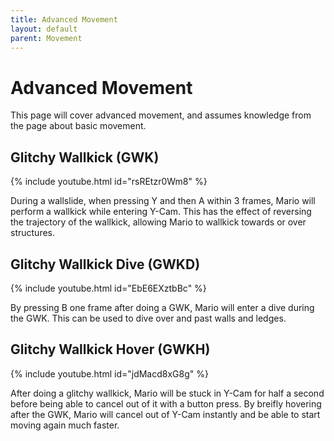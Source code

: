 ```yaml
---
title: Advanced Movement
layout: default
parent: Movement
---
```


# Advanced Movement
This page will cover advanced movement, and assumes knowledge from the page about basic movement.

## Glitchy Wallkick (GWK)

{% include youtube.html id="rsREtzr0Wm8" %}

During a wallslide, when pressing Y and then A within 3 frames, Mario will perform a wallkick while entering Y-Cam. This has the effect of reversing the trajectory of the wallkick, allowing Mario to wallkick towards or over structures.

## Glitchy Wallkick Dive (GWKD)

{% include youtube.html id="EbE6EXztbBc" %}

By pressing B one frame after doing a GWK, Mario will enter a dive during the GWK. This can be used to dive over and past walls and ledges.

## Glitchy Wallkick Hover (GWKH)

{% include youtube.html id="jdMacd8xG8g" %}

After doing a glitchy wallkick, Mario will be stuck in Y-Cam for half a second before being able to cancel out of it with a button press. By breifly hovering after the GWK, Mario will cancel out of Y-Cam instantly and be able to start moving again much faster.  